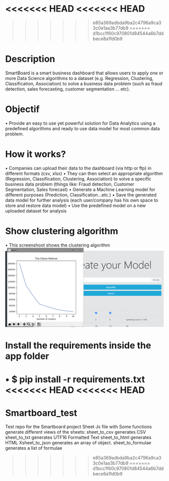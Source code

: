 <<<<<<< HEAD
<<<<<<< HEAD
=======

>>>>>>> e85a369adbda9ba2c4796a9ca33c0e1aa3b77db9
=======
>>>>>>> d1bcc1f60c970801d84544a6b7ddbece8a1fd0b9
# Description
SmartBoard is a smart business dashboard that allows users to apply one or more Data Science algorithms to a dataset (e.g. Regression, Clustering, Classification, Association) to solve a business data problem (such as fraud detection, sales forecasting, customer segmentation ... etc).
#	Objectif
•	Provide an easy to use yet powerful solution for Data Analytics using a predefined algorithms and ready to use data model  for most common data problem. 
#	How it works?
•	Companies can upload their data to the dashboard (via http or ftp) in different formats (csv, xlsx)
•	They can then select an appropriate algorithm (Regression, Classification, Clustering, Association) to solve a specific business data problem (things like: Fraud detection, Customer Segmentation, Sales forecast)
•	Generate a Machine Learning model for different purposes (Prediction, Classification…etc.)
•	Save the generated data model for further analysis (each user/company has his own space to store and restore data model)
•	Use the predefined model on a new uploaded dataset for analysis
# Show clustering algorithm
• This screenshoot shows the clustering algorithm 
![screenshoot](./application/clustering.PNG)
# Install the requirements inside the app folder
• $ pip install -r requirements.txt
<<<<<<< HEAD
<<<<<<< HEAD
=======

# Smartboard_test
Test repo for the Smartboard project
Sheet Js file 
with Some functions  generate different views of the sheets:
    sheet_to_csv generates CSV
    sheet_to_txt generates UTF16 Formatted Text
    sheet_to_html generates HTML
    Xsheet_to_json generates an array of object.
    sheet_to_formulae generates a list of formulae

>>>>>>> e85a369adbda9ba2c4796a9ca33c0e1aa3b77db9
=======
>>>>>>> d1bcc1f60c970801d84544a6b7ddbece8a1fd0b9
